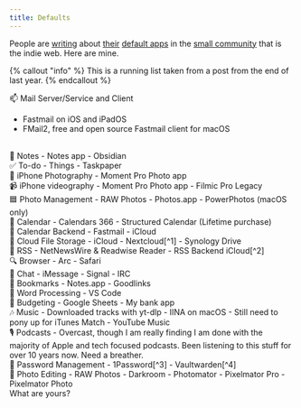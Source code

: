 ```yaml
---
title: Defaults
---
```


People are [writing](https://canion.blog/2023/11/04/duel-of-the.html) about [their](https://ericmwalk.blog/2023/11/06/application-defaults.html) [default apps](https://gabz.blog/post/my-defaults-tpq2ulkn) in the [small community](https://blog.bdw.li/posts/app-defaults/) that is the indie web. Here are mine.

{% callout "info" %} This is a running list taken from a post from the end of last year. {% endcallout %}

<!--more-->

📫 Mail Server/Service and Client
- Fastmail on iOS and iPadOS
- FMail2, free and open source Fastmail client for macOS
<br>
📝 Notes
- Notes app
- Obsidian
<br>
✅ To-do
- Things
- Taskpaper
<br>
📸 iPhone Photography
- Moment Pro Photo app
<br>
📹 iPhone videography
- Moment Pro Photo app
- Filmic Pro Legacy
<br>
🟦 Photo Management
- RAW Photos
- Photos.app
- PowerPhotos (macOS only)
<br>
📆 Calendar
- Calendars 366
- Structured Calendar (Lifetime purchase)
<br>
📆 Calendar Backend
- Fastmail
- iCloud
<br>
📂 Cloud File Storage
- iCloud
- Nextcloud[^1]
- Synology Drive
<br>
📰 RSS
- NetNewsWire & Readwise Reader
- RSS Backend iCloud[^2]
<br>
🔍 Browser
- Arc
- Safari
<br>
💬 Chat
- iMessage
- Signal
- IRC
<br>
🔖 Bookmarks
- Notes.app
- Goodlinks
<br>
📜 Word Processing
- VS Code
<br>
🤑 Budgeting
- Google Sheets
- My bank app
<br>
🎶 Music
- Downloaded tracks with yt-dlp
- IINA on macOS
- Still need to pony up for iTunes Match
- YouTube Music
<br>
🎙️ Podcasts
- Overcast, though I am really finding I am done with the majority of Apple and tech focused podcasts. Been listening to this stuff for over 10 years now. Need a breather.
<br>
🔐 Password Management
- 1Password[^3]
- Vaultwarden[^4]
<br>
📸 Photo Editing
- RAW Photos
- Darkroom
- Photomator
- Pixelmator Pro
- Pixelmator Photo
<br>
What are yours?


[^1]: I am unfortunately still out of work and I've had to find creative ways to cut back on expenses. I self host a lot of services where I am staying, my friend's mom letting me setup my home lab in my room. I can host these services for free. It is not for the faint of heart; if you hate tinkering, if you hate doing research on bug fixing and troubleshooting, if you hate learning how to secure a network and fight the bots that will inevitably pummel your network with junk packets, if you hate YAML, it isn't for you.
[^2]: I am looking at moving away from as many proprietary services as I can so FreshRSS, another self-hosted alternative to RSS backends will be my move. NetNewsWire has the option to grab your feeds from your own self-hosted RSS service.
[^3]: I love 1Password. I have everything in it. The problem for me right now is affordability. I don't think it is possible for me to switch as it's just too important to my workflow; ssh keys, GitHub tokens, all of this built right into the client. It's just too good.
[^4]: I am testing out Vaultwarden as a 1Password alternative. It is an open source client you can, *surprise surprise*, self-host. It is *severely* lacking in features so it looks like 1Password is still my go to for the foreseeable future.